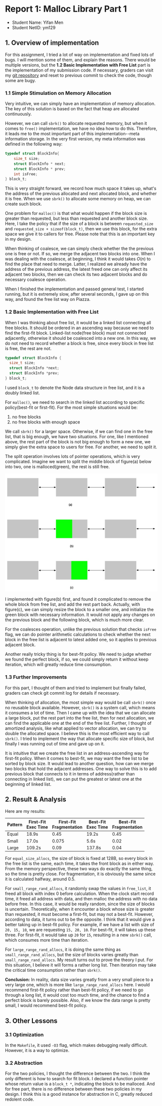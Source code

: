 # Report 1: Malloc Library Part 1

- Student Name: Yifan Men
- Student NetID: ym129

## 1. Overview of implementation

For this assignment, I tried a lot of way on implementation and fixed lots of bugs. I will mention some of them, and explain the reasons. There would be multiple versions, but the **1.2 Basic Implementation with Free List** part is the implementation of my submission code. If necessary, graders can visit my [git repository](https://github.com/menyf/ECE650/HW01_malloc_impl) and reset to previous commit to check the code, though some are bugy.

### 1.1 Simple Stimulation on Memory Allocation

Very intuitive, we can simply have an implementation of memory allocation. The key of this solution is based on the fact that heap are allocated continuously. 

However, we can call `sbrk()` to allocate requested memory, but when it comes to `free()` implementation, we have no idea how to do this. Therefore, it leads me to the most important part of this implementation--meta information storage. In the very first version, my meta information was defined in the following way:

```C
typedef struct BlockInfo{
    size_t size;
    struct BlockInfo * next;
    struct BlockInfo * prev;
    int isFree;
} block_t;
```

This is very straight forward, we record how much space it takes up, what's the address of the previous allocated and next allocated block, and whether it is free. When we use `sbrk()` to allocate some memory on heap, we can create such block.

One problem for `malloc()` is that what would happen if the block size is greater than requested, but less than requested and another block size. Here, I take the policy that if the size of a block is between `requested_size` and `requested_size + sizeof(block_t)`, then we use this block, for the extra space we give it to callers for free. Please note that this is an important key in my design.

When thinking of coalesce, we can simply check whether the the previous one is free or not. If so, we merge the adjacent two blocks into one. When I was dealing with the coalesce, at beginning, I think it would takes $O(n)$ to find the place that need to merge. Latter, I realized we already have the address of the previous address, the latest freed one can only affect its adjacent two blocks, then we can check its two adjacent blocks and do necessary coalesce operation. 

When I finished the implementation and passed general test, I started running, but it is extremely slow, after several seconds, I gave up on this way, and found the free list way on Piazza.

### 1.2 Basic Implementation with Free List

When I was thinking about free list, it would be a linked list connecting all free blocks. It should be ordered in an ascending way because we need to find the first-fit block. Linked-list node(free block) must not connected adjacently, otherwise it should be coalesced into a new one. In this way, we do not need to record whether a block is free, since every block in free list is free, the rest are not.

```C
typedef struct BlockInfo {
  size_t size;
  struct BlockInfo *next;
  struct BlockInfo *prev;
} block_t;
```

I used `block_t` to denote the Node data structure in free list, and it is a doubly linked list. 

For `malloc()`, we need to search in the linked list according to specific policy(best-fit or first-fit). For the most simple situations would be:

1. no free blocks
2. no free blocks with enough space

We call `sbrk()` for a larger space. Otherwise, if we can find one in the free list, that is big enough, we have two situations. For one, like I mentioned above, the rest part of the block is not big enough to form a new one, we simply give the extra space to users for free. For another, we need to split it. 

The split operation involves lots of pointer operations, which is very complicated. Imagine we want to split the middle block of figure(a) below into two, one is malloced(green), the rest is still free.

![](media/15482951749869/15482982626811.jpg)

I implemented with figure(b) first, and found it complicated to remove the whole block from free list, and add the rest part back. Actually, with figure(c), we can simply resize the block to a smaller one, and initialize the green block with necessary information. It would not apply any changes on the previous block and the following block, which is much more clear.

For the coalesces operation, unlike the previous solution that checks `isFree` flag, we can do pointer arithmetic calculations to check whether the next block in the free list is adjacent to latest added one, so it applies to previous adjacent block.

Another really tricky thing is for best-fit policy. We need to judge whether we found the perfect block, if so, we could simply return it without keep iteration, which will greatly reduce time consumption.

### 1.3 Further Improvements

For this part, I thought of them and tried to implement but finally failed, graders can check git commit log for details if necessary.

When thinking of allocation, the most simple way would be call `sbrk()` once no reusable block available. However, `sbrk()` is a system call, which means it consumes a lot of time. Then I came up with the idea that we can allocate a large block, put the rest part into the free list, then for next allocation, we can find the applicable one at the end of the free list. Further, I thought of amortized analysis, like what applied to vector allocation, we can try to double the allocated space. I believe this is the most efficient way to call `sbrk()`. I tried to implement the way that allocate specific size of block, but finally I was running out of time and gave up on it.

It is intuitive that we create the free list in an address-ascending way for first-fit policy. When it comes to best-fit, we may want the free list to be sorted by block size. It would lead to another question, how can we merge two blocks that hold the adjacent addresses. One way to solve this is to add previous block that connects to it in terms of address(rather than connecting in linked list), we can put the greatest or latest one at the beginning of linked list. 


## 2. Result & Analysis

Here are my results:

| Pattern | First-Fit<Br>Exec Time | First-Fit<Br>Fragmentation | Best-Fit<Br>Exec Time | Best-Fit<Br>Fragmentation |
| --- | --- | --- | --- | --- |
| Equal | 18.9s | 0.45 | 19.2s | 0.45 |
| Small | 17.0s | 0.075 | 5.6s | 0.02 |
| Large | 109.2s | 0.09 | 137.8s | 0.04 |


For `equal_size_allocs`, the size of block is fixed at 128B, so every block in the free list is the same, each time, it takes the front block as in either way. From the memory perspective, these two ways do exactly the same thing, so the time is pretty close. For fragmentation, it is obviously the same since it is calculated halfway, around 0.5.

For `small_range_rand_allocs`, it randomly swap the values in `free_list`, it freed all block with index 0 before calculation. When the clock start record time, it freed all address with data, and then malloc the address with no data before free. In this case, it would be really random, since the size of blocks is uncertain. Theoretically, when it encounter a block whose size is greater than requested, it must become a first-fit, but may not a best-fit. However, according to data, it turns out to be the opposite. I think that it would give a better taking up in best-fit policy. For example, if we have a list with size of `20, 15, 10`, we are requesting `15, 20, 10`. For best-fit, it will takes up these three. For first-fit, it would take up `20` for `15`, resulting in a new `sbrk()` call, which consumes more time than iteration.
 

For `large_range_rand_allocs`, it is doing the same thing as `small_range_rand_allocs`, but the size of blocks varies greatly than `small_range_rand_allocs`. My result turns out to prove the theory I put. For this situation, I believe it will forms a rather long list. Then iteration may take the critical time consumption rather than `sbrk()`.


**Conclusion:** In reality, data size varies greatly from a very small piece to a very large one, which is more like `large_range_rand_allocs` here. I would recommend first-fit policy rather than best-fit policy, if we need to go through a long list, it would cost too much time, and the chance to find a perfect block is barely possible. Also, if we know the data range is pretty small, I would recommend best-fit policy.


## 3. Other Lessons

### 3.1 Optimization
In the `Makefile`, it used `-O3` flag, which makes debugging really difficult. However, it is a way to optimize.

### 3.2 Abstraction
For the two policies, I thought the difference between the two. I think the only different is how to search for fit block. I declared a function pointer whose return value is a `block_t *`, indicating the block to be malloced. And for free part, there is no difference between these two policies in my design. I think this is a good instance for abstraction in C, greatly reduced redolent code.
